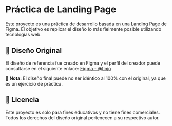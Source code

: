 # Práctica de Landing Page

Este proyecto es una práctica de desarrollo basada en una Landing Page de Figma. El objetivo es replicar el diseño lo más fielmente posible utilizando tecnologías web.

## 🎨 Diseño Original

El diseño de referencia fue creado en Figma y el perfil del creador puede consultarse en el siguiente enlace:
[Figma - @tinjo](https://www.figma.com/@tinjo)

📌 **Nota:** El diseño final puede no ser idéntico al 100% con el original, ya que es un ejercicio de práctica.

## 📄 Licencia

Este proyecto es solo para fines educativos y no tiene fines comerciales. Todos los derechos del diseño original pertenecen a su respectivo autor.
